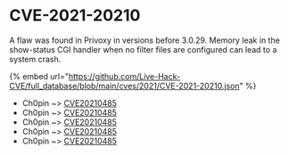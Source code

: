# CVE-2021-20210

A flaw was found in Privoxy in versions before 3.0.29. Memory leak in the show-status CGI handler when no filter files are configured can lead to a system crash.

{% embed url="https://github.com/Live-Hack-CVE/full_database/blob/main/cves/2021/CVE-2021-20210.json" %}


* Ch0pin ~> [CVE20210485](https://www.alice-snow.ru/2021/database/cve-2021-20210/cve20210485-ch0pin)
* Ch0pin ~> [CVE20210485](https://www.alice-snow.ru/2021/database/cve-2021-20210/cve20210485-ch0pin)
* Ch0pin ~> [CVE20210485](https://www.alice-snow.ru/2021/database/cve-2021-20210/cve20210485-ch0pin)
* Ch0pin ~> [CVE20210485](https://www.alice-snow.ru/2021/database/cve-2021-20210/cve20210485-ch0pin)
* Ch0pin ~> [CVE20210485](https://www.alice-snow.ru/2021/database/cve-2021-20210/cve20210485-ch0pin)